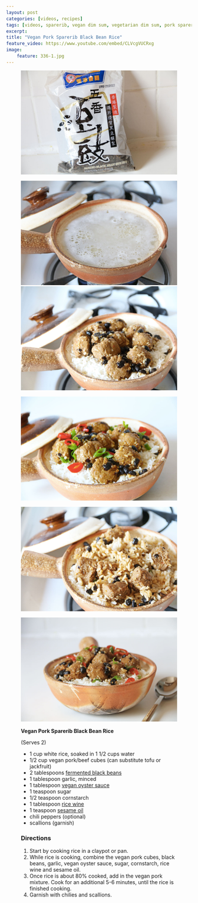 ```yaml
---
layout: post
categories: [videos, recipes]
tags: [videos, sparerib, vegan dim sum, vegetarian dim sum, pork sparerib rice, black bean rice, chinese pork sparerib, rice]
excerpt: 
title: "Vegan Pork Sparerib Black Bean Rice"
feature_video: https://www.youtube.com/embed/CLVcgVUCRxg
image:
    feature: 336-1.jpg
---
```


<figure>
    <img src="/images/336-2.jpg">
</figure>

<figure class="half">
    <img src="/images/336-3.jpg">
    <img src="/images/336-4.jpg">
</figure> 

<figure>
    <img src="/images/336-1.jpg">
</figure>

<figure>
    <img src="/images/336-6.jpg">
</figure>

<figure>
    <img src="/images/336-5.jpg">
</figure>


<figure class="ingredients" markdown="1">

__Vegan Pork Sparerib Black Bean Rice__

(Serves 2)

- 1 cup white rice, soaked in 1 1/2 cups water
- 1/2 cup vegan pork/beef cubes (can substitute tofu or jackfruit)
- 2 tablespoons [fermented black beans](http://amzn.to/2vNujiy)
- 1 tablespoon garlic, minced
- 1 tablespoon [vegan oyster sauce](http://amzn.to/2h6Gjsl)
- 1 teaspoon sugar
- 1/2 teaspoon cornstarch
- 1 tablespoon [rice wine](http://amzn.to/2lautum)
- 1 teaspoon [sesame oil](http://amzn.to/2jMXAaY)
- chili peppers (optional)
- scallions (garnish)

</figure>

<figure class="directions" markdown="1">

### Directions

1. Start by cooking rice in a claypot or pan.
2. While rice is cooking, combine the vegan pork cubes, black beans, garlic, vegan oyster sauce, sugar, cornstarch, rice wine and sesame oil.
3. Once rice is about 80% cooked, add in the vegan pork mixture.  Cook for an additional 5-6 minutes, until the rice is finished cooking.
4. Garnish with chilies and scallions.

</figure>